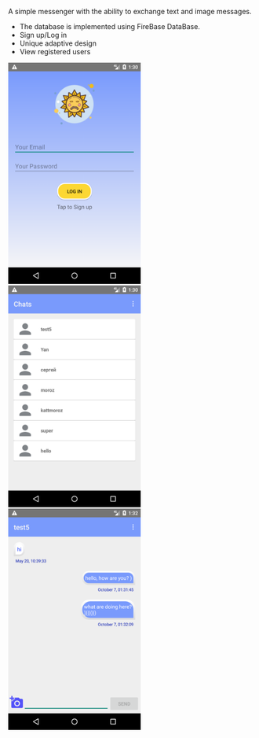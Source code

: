 A simple messenger with the ability to exchange text and image messages.

-   The database is implemented using FireBase DataBase.
-   Sign up/Log in
-   Unique adaptive design
-   View registered users



<div align="justify">
    <img src="https://github.com/keize/AwesomeChat/blob/master/screenshots/Screenshot_1602023406.png" width="270px"</img>
    <img src="https://github.com/keize/AwesomeChat/blob/master/screenshots/Screenshot_1602023447.png" width="270px"</img> 
    <img src="https://github.com/keize/AwesomeChat/blob/master/screenshots/Screenshot_1602023554.png" width="270px"</img> 

</div>
